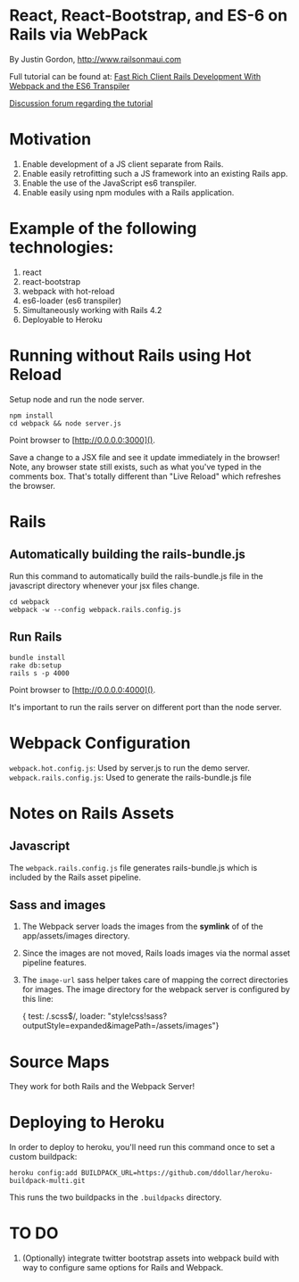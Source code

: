 # React, React-Bootstrap, and ES-6 on Rails via WebPack

By Justin Gordon, http://www.railsonmaui.com

Full tutorial can be found at: [Fast Rich Client Rails Development With Webpack and the ES6 Transpiler](http://www.railsonmaui.com/blog/2014/10/02/integrating-webpack-and-the-es6-transpiler-into-an-existing-rails-project/)

[Discussion forum regarding the tutorial](http://forum.railsonmaui.com/t/fast-rich-client-rails-development-with-webpack-and-the-es6-transpiler/82/10)

# Motivation

1. Enable development of a JS client separate from Rails.
2. Enable easily retrofitting such a JS framework into an existing Rails app.
3. Enable the use of the JavaScript es6 transpiler.
4. Enable easily using npm modules with a Rails application.

# Example of the following technologies:

1. react
2. react-bootstrap
3. webpack with hot-reload
4. es6-loader (es6 transpiler)
5. Simultaneously working with Rails 4.2
6. Deployable to Heroku

# Running without Rails using Hot Reload

Setup node and run the node server.
```
npm install
cd webpack && node server.js
```

Point browser to [http://0.0.0.0:3000]().

Save a change to a JSX file and see it update immediately in the browser! Note,
any browser state still exists, such as what you've typed in the comments box.
That's totally different than "Live Reload" which refreshes the browser.

# Rails

## Automatically building the rails-bundle.js
Run this command to automatically build the rails-bundle.js file in the
javascript directory whenever your jsx files change.

```
cd webpack
webpack -w --config webpack.rails.config.js
```

## Run Rails

```
bundle install
rake db:setup
rails s -p 4000
```
Point browser to [http://0.0.0.0:4000]().

It's important to run the rails server on different port than the node server.

# Webpack Configuration
`webpack.hot.config.js`: Used by server.js to run the demo server.
`webpack.rails.config.js`: Used to generate the rails-bundle.js file

# Notes on Rails Assets
## Javascript
The `webpack.rails.config.js` file generates rails-bundle.js which is included
by the Rails asset pipeline.

## Sass and images
1. The Webpack server loads the images from the **symlink** of of the
   app/assets/images directory.
2. Since the images are not moved, Rails loads images via the normal asset
   pipeline features.
3. The `image-url` sass helper takes care of mapping the correct directories for
   images. The image directory for the webpack server is configured by this
   line:

    { test: /\.scss$/, loader: "style!css!sass?outputStyle=expanded&imagePath=/assets/images"}

# Source Maps
They work for both Rails and the Webpack Server!

# Deploying to Heroku

In order to deploy to heroku, you'll need run this command once to set a custom
buildpack:

```
heroku config:add BUILDPACK_URL=https://github.com/ddollar/heroku-buildpack-multi.git
```

This runs the two buildpacks in the `.buildpacks` directory.

# TO DO
1. (Optionally) integrate twitter bootstrap assets into webpack build with way
   to configure same options for Rails and Webpack.

